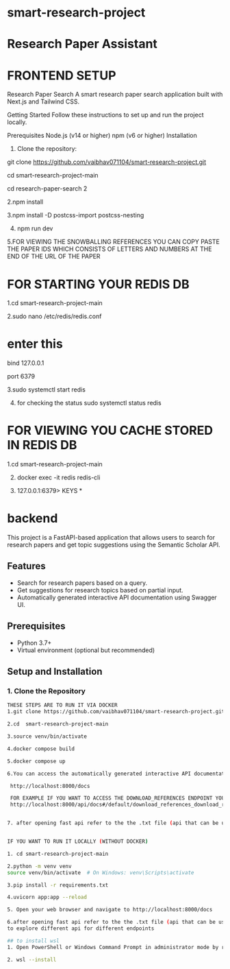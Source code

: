 
# smart-research-project

# Research Paper Assistant

#  FRONTEND SETUP
Research Paper Search
A smart research paper search application built with Next.js and Tailwind CSS.

Getting Started
Follow these instructions to set up and run the project locally.

Prerequisites
Node.js (v14 or higher)
npm (v6 or higher)
Installation


1. Clone the repository:

git clone https://github.com/vaibhav071104/smart-research-project.git


cd smart-research-project-main




cd research-paper-search 2



2.npm install



3.npm install -D postcss-import postcss-nesting



4. npm run dev

   

5.FOR VIEWING THE SNOWBALLING REFERENCES YOU CAN COPY PASTE THE PAPER IDS WHICH CONSISTS OF LETTERS AND NUMBERS AT THE END OF THE URL OF THE PAPER

# FOR STARTING YOUR REDIS DB

1.cd  smart-research-project-main

2.sudo nano /etc/redis/redis.conf
# enter this 

bind 127.0.0.1



port 6379

3.sudo systemctl start redis

4. for checking the status 
 sudo systemctl status redis




# FOR VIEWING YOU CACHE STORED IN REDIS DB

1.cd  smart-research-project-main




2. docker exec -it redis redis-cli


3. 127.0.0.1:6379> KEYS *

# backend 

This project is a FastAPI-based application that allows users to search for research papers and get topic suggestions using the Semantic Scholar API.

## Features
- Search for research papers based on a query.
- Get suggestions for research topics based on partial input.
- Automatically generated interactive API documentation using Swagger UI.

## Prerequisites
- Python 3.7+
- Virtual environment (optional but recommended)

## Setup and Installation

### 1. Clone the Repository
```bash
THESE STEPS ARE TO RUN IT VIA DOCKER
1.git clone https://github.com/vaibhav071104/smart-research-project.git

2.cd  smart-research-project-main

3.source venv/bin/activate

4.docker compose build

5.docker compose up

6.You can access the automatically generated interactive API documentation at

 http://localhost:8000/docs

 FOR EXAMPLE IF YOU WANT TO ACCESS THE DOWNLOAD_REFERENCES ENDPOINT YOU GO TO 
 http://localhost:8000/api/docs#/default/download_references_download_references_post


7. after opening fast api refer to the the .txt file (api that can be used)


IF YOU WANT TO RUN IT LOCALLY (WITHOUT DOCKER)

1. cd smart-research-project-main

2.python -m venv venv
source venv/bin/activate  # On Windows: venv\Scripts\activate

3.pip install -r requirements.txt

4.uvicorn app:app --reload

5. Open your web browser and navigate to http://localhost:8000/docs

6.after opening fast api refer to the the .txt file (api that can be used)
to explore different api for different endpoints

## to install wsl 
1. Open PowerShell or Windows Command Prompt in administrator mode by right-clicking and selecting "Run as administrator"

2. wsl --install



